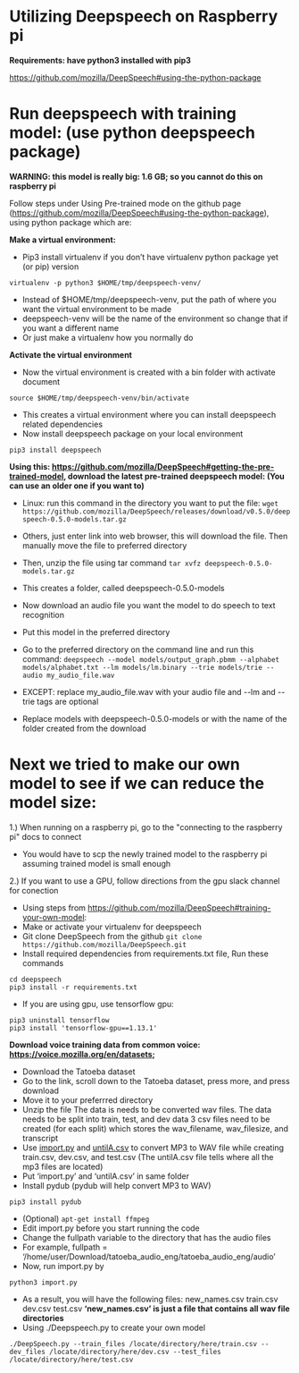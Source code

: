 # Utilizing Deepspeech on Raspberry pi 

**Requirements: have python3 installed with pip3**

https://github.com/mozilla/DeepSpeech#using-the-python-package


# Run deepspeech with training model: (use python deepspeech package) 
**WARNING: this model is really big: 1.6 GB; so you cannot do this on raspberry pi**

Follow steps under Using Pre-trained mode on the github page (https://github.com/mozilla/DeepSpeech#using-the-python-package), using python package which are:

**Make a virtual environment:**

- Pip3 install virtualenv if you don’t have virtualenv python package yet (or pip) version

```
virtualenv -p python3 $HOME/tmp/deepspeech-venv/
```

- Instead of $HOME/tmp/deepspeech-venv, put the path of where you want the virtual environment to be made
- deepspeech-venv will be the name of the environment so change that if you want a different name
- Or just make a virtualenv how you normally do

**Activate the virtual environment**

- Now the virtual environment is created with a bin folder with activate document

`source $HOME/tmp/deepspeech-venv/bin/activate`

- This creates a virtual environment where you can install deepspeech related dependencies
- Now install deepspeech package on your local environment

`pip3 install deepspeech`

**Using this: https://github.com/mozilla/DeepSpeech#getting-the-pre-trained-model, download the latest pre-trained deepspeech model: (You can use an older one if you want to)**

- Linux: run this command in the directory you want to put the file: 
`wget https://github.com/mozilla/DeepSpeech/releases/download/v0.5.0/deepspeech-0.5.0-models.tar.gz`

- Others, just enter link into web browser, this will download the file. Then manually move the file to preferred directory
- Then, unzip the file using tar command 
`tar xvfz deepspeech-0.5.0-models.tar.gz `

- This creates a folder, called deepspeech-0.5.0-models
- Now download an audio file you want the model to do speech to text recognition
- Put this model in the preferred directory
- Go to the preferred directory on the command line and run this command:
`deepspeech --model models/output_graph.pbmm --alphabet models/alphabet.txt --lm models/lm.binary --trie models/trie --audio my_audio_file.wav`

- EXCEPT: replace my_audio_file.wav with your audio file and 
--lm and --trie tags are optional
- Replace models with deepspeech-0.5.0-models or with the name of the folder created from the download




# Next we tried to make our own model to see if we can reduce the model size:

1.) When running on a raspberry pi, go to the "connecting to the raspberry pi" docs to connect

   - You would have to scp the newly trained model to the raspberry pi assuming trained model is small enough
    
2.) If you want to use a GPU, follow directions from the gpu slack channel for conection

- Using steps from https://github.com/mozilla/DeepSpeech#training-your-own-model:
- Make or activate your virtualenv for deepspeech
- Git clone DeepSpeech from the github 
 `git clone https://github.com/mozilla/DeepSpeech.git`
- Install required dependencies from requirements.txt file, Run these commands

``` 
cd deepspeech 
pip3 install -r requirements.txt
```

- If you are using gpu, use tensorflow gpu:

```
pip3 uninstall tensorflow
pip3 install 'tensorflow-gpu==1.13.1'
```

**Download voice training data from common voice: https://voice.mozilla.org/en/datasets;**
- Download the Tatoeba dataset
- Go to the link, scroll down to the Tatoeba dataset, press more, and press download
- Move it to your preferrred directory
- Unzip the file 
The data is needs to be converted wav files.
The data needs to be split into train, test, and dev data
3 csv files need to be created (for each split) which stores the wav_filename, wav_filesize, and transcript
- Use  [import.py](https://drive.google.com/file/d/1EUJ0jUKSdEiwxRm8-2jaLaO2mCK_Bg0G/view?usp=sharing) and [untilA.csv](https://drive.google.com/file/d/13tmUnlrohigVcNsxJLC2_g0bc7-eacVM/view?usp=sharing) to convert MP3 to WAV file while creating train.csv, dev.csv, and test.csv (The untilA.csv file tells where all the mp3 files are located)
- Put ‘import.py’ and ‘untilA.csv’ in same folder
- Install pydub (pydub will help convert MP3 to WAV)

`pip3 install pydub`
- (Optional) `apt-get install ffmpeg`
- Edit import.py before you start running the code
- Change the fullpath variable to the directory that has the audio files
- For example, fullpath = ‘/home/user/Download/tatoeba_audio_eng/tatoeba_audio_eng/audio’
- Now, run import.py by

`python3 import.py`
- As a result, you will have the following files:
new_names.csv
train.csv
dev.csv
test.csv
**‘new_names.csv’ is just a file that contains all wav file directories**
- Using ./Deepspeech.py to create your own model

`./DeepSpeech.py --train_files /locate/directory/here/train.csv --dev_files /locate/directory/here/dev.csv --test_files /locate/directory/here/test.csv`
